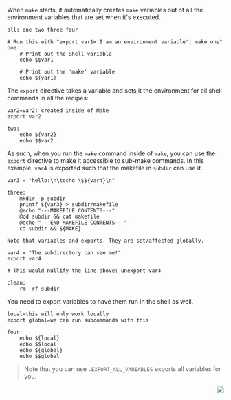 When `make` starts, it automatically creates `make` variables out of all the environment variables that are set when it's executed.

```make
all: one two three four

# Run this with "export var1='I am an environment variable'; make one"
one:
	# Print out the Shell variable
	echo $$var1

	# Print out the 'make' variable
	echo ${var1}
```

The `export` directive takes a variable and sets it the environment for all shell commands in all the recipes:

```make
var2=var2: created inside of Make
export var2

two:
	echo ${var2}
	echo $$var2
```

As such, when you run the `make` command inside of `make`, you can use the `export` directive to make it accessible to sub-make commands. In this example, `var4` is exported such that the makefile in `subdir` can use it.

```make
var3 = "hello:\n\techo \$${var4}\n"

three:
	mkdir -p subdir
	printf ${var3} > subdir/makefile
	@echo "---MAKEFILE CONTENTS---"
	@cd subdir && cat makefile
	@echo "---END MAKEFILE CONTENTS---"
	cd subdir && ${MAKE}

Note that variables and exports. They are set/affected globally.

var4 = "The subdirectory can see me!"
export var4

# This would nullify the line above: unexport var4

clean:
	rm -rf subdir
```

You need to export variables to have them run in the shell as well.

```make
local=this will only work locally
export global=we can run subcommands with this

four:
	echo ${local}
	echo $$local
	echo ${global}
	echo $$global
```

> Note that you can use `.EXPORT_ALL_VARIABLES` exports all variables for you.

<p align="right">
	<a href="https://github.com/AmrElsayyad/makefile-tutorial/tree/main/EX021%20-%20Override%20CLI%20Arguments" id="EX021">
		<img src="https://img.shields.io/badge/Next-EX021: Override CLI Arguments-blue.svg">
	</a>
</p>
